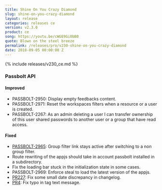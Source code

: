 ```yaml
---
title: Shine On You Crazy Diamond
slug: shine-on-you-crazy-diamond
layout: release
categories: releases ce
version: v2.3.0
product: ce
song: https://youtu.be/cWGE9Gi0bB0
quote: Blown on the steel breeze
permalink: /releases/pro/v230-shine-on-you-crazy-diamond
date: 2018-09-05 00:00:00 Z
---
```


{% include releases/v230_ce.md %}

### Passbolt API
#### Improved
- PASSBOLT-2950: Display empty feedbacks content.
- PASSBOLT-2971: Reset the workspaces filters when a resource or a user is created.
- PASSBOLT-2267: As an admin deleting a user I can transfer ownership of this user shared passwords to another user or a group that have read access.

#### Fixed
- [PASSBOLT-2965](https://github.com/passbolt/passbolt-appjs/issues/6): Group filter link stays active after switching to a non group filter.
- Route rewriting of the appjs should take in account passbolt installed in a subdirectory.
- Fix the loading bar stuck in the initialization state in some cases.
- PASSBOLT-2969: Enforce steal to load the latest version of the appjs.
- [PR227](https://github.com/passbolt/passbolt_api/pull/277): Fix some small date discrepancy in changelog.
- [PR4](https://github.com/passbolt/passbolt-appjs/pull/4/): Fix typo in tag text message.
